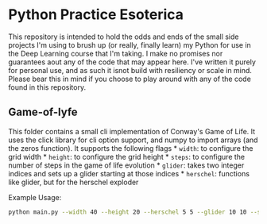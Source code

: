 # Python Practice Esoterica

This repository is intended to hold the odds and ends of the small side projects I'm using to brush up (or really, finally learn) my Python for use in the Deep Learning course that I'm taking. I make no promises nor guarantees aout any of the code that may appear here. I've written it purely for personal use, and as such it isnot build with resiliency or scale in mind. Please bear this in mind if you choose to play around with any of the code found in this repository.

## Game-of-lyfe

This folder contains a small cli implementation of Conway's Game of Life. It uses the click library for cli option support, and numpy to import arrays (and the zeros function). It supports the following flags
	* `width`: to configure the grid width
	* `height`: to configure the grid height
	* `steps`: to configure the number of steps in the game of life evolution
	* `glider`: takes two integer indices and sets up a glider starting at those indices
	* `herschel`: functions like glider, but for the herschel exploder

Example Usage:

```sh
python main.py --width 40 --height 20 --herschel 5 5 --glider 10 10 --steps 0
```

